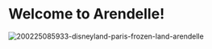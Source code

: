 # Welcome to Arendelle!

![200225085933-disneyland-paris-frozen-land-arendelle](https://github.com/Arenzell/.github/assets/129685965/9e5289e7-710d-47e0-9404-e7fbf7d23a2f)

